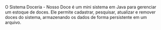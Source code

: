 O Sistema Doceria - Nosso Doce é um mini sistema em Java para gerenciar um estoque de doces. Ele permite cadastrar, pesquisar, atualizar e remover doces do sistema, armazenando os dados de forma persistente em um arquivo.
